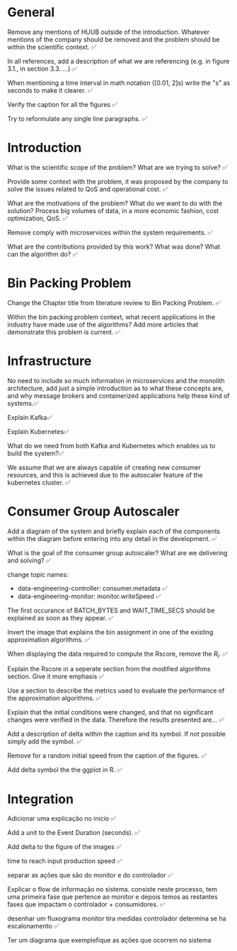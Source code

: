 # General

Remove any mentions of HUUB outside of the introduction. Whatever mentions of the company should be removed and the problem should be within the scientific context. ✅

In all references, add a description of what we are referencing (e.g. in figure 3.1., in section 3.3. ...) ✅

When mentioning a time interval in math notation ([0.01, 2]s) write the "s" as seconds to make it clearer. ✅

Verify the caption for all the figures ✅

Try to reformulate any single line paragraphs. ✅

# Introduction

What is the scientific scope of the problem? What are we trying to solve? ✅

Provide some context with the problem, it was proposed by the company to solve the issues related to QoS and operational cost. ✅

What are the motivations of the problem? What do we want to do with the solution? Process big volumes of data, in a more economic fashion, cost optimization, QoS. ✅

Remove comply with microservices within the system requirements. ✅

What are the contributions provided by this work? What was done? What can the algorithm do? ✅

# Bin Packing Problem

Change the Chapter title from literature review to Bin Packing Problem. ✅

Within the bin packing problem context, what recent applications in the industry have made use of the algorithms? Add more articles that demonstrate this problem is current. ✅

# Infrastructure

No need to include so much information in microservices and the monolith architecture, add just a simple introduction as to what these concepts are, and why message brokers and containerized applications help these kind of systems.✅

Explain Kafka✅

Explain Kubernetes✅

What do we need from both Kafka and Kubernetes which enables us to build the system?✅

We assume that we are always capable of creating new consumer resources, and this is achieved due to the autoscaler feature of the kubernetes cluster. ✅

# Consumer Group Autoscaler

Add a diagram of the system and briefly explain each of the components within the diagram before entering into any detail in the development. ✅

What is the goal of the consumer group autoscaler? What are we delivering and solving? ✅

change topic names: 
- data-engineering-controller: consumer.metadata ✅
- data-engineering-monitor: monitor.writeSpeed ✅

The first occurance of BATCH_BYTES and WAIT_TIME_SECS should be explained as soon as they appear. ✅

Invert the image that explains the bin assignment in one of the existing approximation algorithms. ✅

When displaying the data required to compute the Rscore, remove the $R_i$. ✅

Explain the Rscore in a seperate section from the modified algorithms section. Give it more emphasis ✅

Use a section to describe the metrics used to evaluate the performance of the approximation algorithms. ✅

Explain that the initial conditions were changed, and that no significant changes were verified in the data. Therefore the results presented are... ✅

Add a description of delta within the caption and its symbol. If not possible simply add the symbol. ✅

Remove for a random initial speed from the caption of the figures. ✅

Add delta symbol the the ggplot in R. ✅


# Integration

Adicionar uma explicação no inicio ✅

Add a unit to the Event Duration (seconds). ✅

Add delta to the figure of the images ✅

time to reach input production speed ✅

separar as ações que são do monitor e do controlador ✅

Explicar o flow de informação no sistema. consiste neste processo, tem uma primeira fase que pertence ao monitor e depois temos as restantes fases que impactam o controlador + consumidores. ✅

desenhar um fluxograma 
	monitor tira medidas
	controlador determina se ha escalonamento ✅
	
Ter um diagrama que exemplefique as ações que ocorrem no sistema
